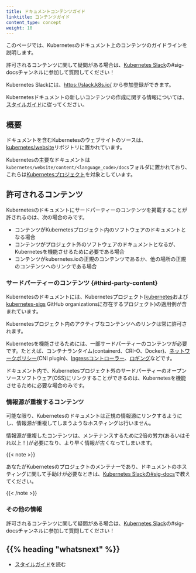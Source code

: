 ```yaml
---
title: ドキュメントコンテンツガイド
linktitle: コンテンツガイド
content_type: concept
weight: 10
---
```


<!-- overview -->

このページでは、Kubernetesのドキュメント上のコンテンツのガイドラインを説明します。

許可されるコンテンツに関して疑問がある場合は、[Kubernetes Slack](https://slack.k8s.io/)の#sig-docsチャンネルに参加して質問してください！

Kubernetes Slackには、<https://slack.k8s.io/> から参加登録ができます。

Kubernetesドキュメントの新しいコンテンツの作成に関する情報については、[スタイルガイド](/docs/contribute/style/style-guide)に従ってください。

<!-- body -->

## 概要

ドキュメントを含むKubernetesのウェブサイトのソースは、[kubernetes/website](https://github.com/kubernetes/website)リポジトリに置かれています。

Kubernetesの主要なドキュメントは`kubernetes/website/content/<language_code>/docs`フォルダに置かれており、これらは[Kubernetesプロジェクト](https://github.com/kubernetes/kubernetes)を対象としています。

## 許可されるコンテンツ

Kubernetesのドキュメントにサードパーティーのコンテンツを掲載することが許されるのは、次の場合のみです。

- コンテンツがKubernetesプロジェクト内のソフトウェアのドキュメントとなる場合
- コンテンツがプロジェクト外のソフトウェアのドキュメントとなるが、Kubernetesを機能させるために必要である場合
- コンテンツがkubernetes.ioの正規のコンテンツであるか、他の場所の正規のコンテンツへのリンクである場合

### サードパーティーのコンテンツ {#third-party-content}

Kubernetesのドキュメントには、Kubernetesプロジェクト([kubernetes](https://github.com/kubernetes)および[kubernetes-sigs](https://github.com/kubernetes-sigs) GitHub organizationsに存在するプロジェクト)の適用例が含まれています。

Kubernetesプロジェクト内のアクティブなコンテンツへのリンクは常に許可されます。

Kubernetesを機能させるためには、一部サードパーティーのコンテンツが必要です。たとえば、コンテナランタイム(containerd、CRI-O、Docker)、[ネットワークポリシー](/docs/concepts/extend-kubernetes/compute-storage-net/network-plugins/)(CNI plugin)、[Ingressコントローラー](/ja/docs/concepts/services-networking/ingress-controllers/)、[ロギング](/ja/docs/concepts/cluster-administration/logging/)などです。

ドキュメント内で、Kubernetesプロジェクト外のサードパーティーのオープンソースソフトウェア(OSS)にリンクすることができるのは、Kubernetesを機能させるために必要な場合のみです。

### 情報源が重複するコンテンツ

可能な限り、Kubernetesのドキュメントは正規の情報源にリンクするようにし、情報源が重複してしまうようなホスティングは行いません。

情報源が重複したコンテンツは、メンテナンスするために2倍の労力(あるいはそれ以上！)が必要になり、より早く情報が古くなってしまいます。

{{< note >}}

あなたがKubernetesのプロジェクトのメンテナーであり、ドキュメントのホスティングに関して手助けが必要なときは、[Kubernetes Slackの#sig-docs](https://kubernetes.slack.com/messages/C1J0BPD2M/)で教えてください。

{{< /note >}}

### その他の情報

許可されるコンテンツに関して疑問がある場合は、[Kubernetes Slack](https://slack.k8s.io/)の#sig-docsチャンネルに参加して質問してください！

## {{% heading "whatsnext" %}}

* [スタイルガイド](/docs/contribute/style/style-guide)を読む
